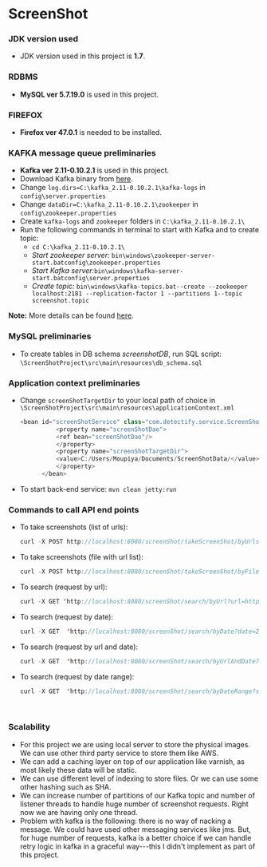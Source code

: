 # ScreenShot

### JDK version used

* JDK version used in this project is **1.7**.

### RDBMS

* **MySQL ver 5.7.19.0** is used in this project.

### FIREFOX

* **Firefox ver 47.0.1** is needed to be installed.

### KAFKA message queue preliminaries

* **Kafka ver 2.11-0.10.2.1** is used in this project.
* Download Kafka binary from [here](https://kafka.apache.org/downloads). 
* Change `log.dirs=C:\kafka_2.11-0.10.2.1\kafka-logs` in `config\server.properties`
* Change `dataDir=C:\kafka_2.11-0.10.2.1\zookeeper` in `config\zookeeper.properties`
* Create `kafka-logs` and `zookeeper` folders in `C:\kafka_2.11-0.10.2.1\`
* Run the following commands in terminal to start with Kafka and to create topic:
  * `cd C:\kafka_2.11-0.10.2.1\`
  * *Start zookeeper server:* `bin\windows\zookeeper-server-start.batconfig\zookeeper.properties`
  * *Start Kafka server:*`bin\windows\kafka-server-start.batconfig\server.properties`
  * *Create topic:* `bin\windows\kafka-topics.bat--create --zookeeper localhost:2181 --replication-factor 1 --partitions 1--topic screenshot.topic`

**Note:** More details can be found [here](https://kafka.apache.org/quickstart).

### MySQL preliminaries

* To create tables in DB schema *screenshotDB*, run SQL script: `\ScreenShotProject\src\main\resources\db_schema.sql`

### Application context preliminaries

* Change `screenShotTargetDir` to your local path of choice in `\ScreenShotProject\src\main\resources\applicationContext.xml`

  ```java
  <bean id="screenShotService" class="com.detectify.service.ScreenShotServiceImpl"> 
        	<property name="screenShotDao"> 
           	<ref bean="screenShotDao"/> 
        	</property>
        	<property name="screenShotTargetDir"> 
           	<value>C:/Users/Moupiya/Documents/ScreenShotData/</value> 
        	</property>
     	</bean>
  ```

* To start back-end service: `mvn clean jetty:run`

### Commands to call API end points

* To take screenshots (list of urls): 

  ```typescript
  curl -X POST http://localhost:8080/screenShot/takeScreenShot/byUrls  -H 'cache-control: no-cache'  -H 'content-type: application/json'  -H 'postman-token:725586f6-3faa-bd5e-43a2-47f630842835'  -d'["https://en.wikipedia.org/wiki/URL","https://www.facebook.com/","https://www.key-systems.net/en/blog/list-of-domain-extensions","https://iwantmyname.com/domains/domain-name-registration-list-of-extensions"]'
  ```

* To take screenshots (file with url list):

  ```java
  curl -X POST http://localhost:8080/screenShot/takeScreenShot/byFile  -H 'cache-control: no-cache'  -H 'content-type: application/json'  -H 'postman-token:725586f6-3faa-bd5e-43a2-47f630842835'  -d'C:/Users/Moupiya/Downloads/urllist.txt'
  ```

* To search (request by url):

  ```java
  curl -X GET 'http://localhost:8080/screenShot/search/byUrl?url=https://www.google.com'  -H 'cache-control: no-cache'  -H 'content-type: application/json'  -H 'postman-token:8e249d00-6521-da66-3348-12bfd7f26b13'
  ```

* To search (request by date):

  ```java
  curl -X GET  'http://localhost:8080/screenShot/search/byDate?date=20171017&dateFormat=yyyyMMdd'  -H 'cache-control: no-cache'  -H 'content-type: application/json'  -H 'postman-token:8e249d00-6521-da66-3348-12bfd7f26b13'
  ```

* To search (request by url and date):

  ```java
  curl -X GET  'http://localhost:8080/screenShot/search/byUrlAndDate?url=https://www.google.com&date=20171017&dateFormat=yyyyMMdd'  -H 'cache-control: no-cache'  -H 'content-type: application/json'  -H 'postman-token:8e249d00-6521-da66-3348-12bfd7f26b13'
  ```

* To search (request by date range):

  ```java
  curl -X GET  'http://localhost:8080/screenShot/search/byDateRange?startDate=20171015&endDate=20171016&dateFormat=yyyyMMdd'  -H 'cache-control: no-cache'  -H 'content-type: application/json'  -H 'postman-token:8e249d00-6521-da66-3348-12bfd7f26b13'
  ```

  ​

### Scalability

* For this project we are using local server to store the physical images. We can use other third party service to store them like AWS.
* We can add a caching layer on top of our application like varnish, as most likely these data will be static.
* We can use different level of indexing to store files. Or we can use some other hashing such as SHA.
* We can increase number of partitions of our Kafka topic and number of listener threads to handle huge number of screenshot requests. Right now we are having only one thread.
* Problem with kafka is the following: there is no way of nacking a message. We could have used other messaging services like jms. But, for huge number of requests, kafka is a better choice if we can handle retry logic in kafka in a graceful way---this I didn't implement as part of this project. 



